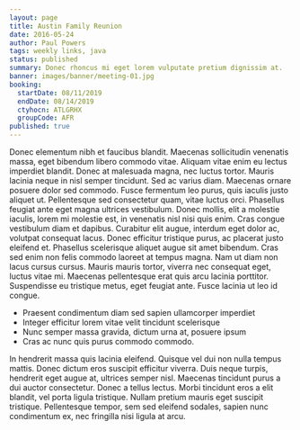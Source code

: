 ```yaml
---
layout: page
title: Austin Family Reunion
date: 2016-05-24
author: Paul Powers
tags: weekly links, java
status: published
summary: Donec rhoncus mi eget lorem vulputate pretium dignissim at.
banner: images/banner/meeting-01.jpg
booking:
  startDate: 08/11/2019
  endDate: 08/14/2019
  ctyhocn: ATLGRHX
  groupCode: AFR
published: true
---
```

Donec elementum nibh et faucibus blandit. Maecenas sollicitudin venenatis massa, eget bibendum libero commodo vitae. Aliquam vitae enim eu lectus imperdiet blandit. Donec at malesuada magna, nec luctus tortor. Mauris lacinia neque in nisl semper tincidunt. Sed ac varius diam. Maecenas ornare posuere dolor sed commodo. Fusce fermentum leo purus, quis iaculis justo aliquet ut. Pellentesque sed consectetur quam, vitae luctus orci. Phasellus feugiat ante eget magna ultrices vestibulum.
Donec mollis, elit a molestie iaculis, lorem mi molestie est, in venenatis nisl nisi quis enim. Cras congue vestibulum diam et dapibus. Curabitur elit augue, interdum eget dolor ac, volutpat consequat lacus. Donec efficitur tristique purus, ac placerat justo eleifend et. Phasellus scelerisque aliquet augue sit amet bibendum. Cras sed enim non felis commodo laoreet at tempus magna. Nam ut diam non lacus cursus cursus. Mauris mauris tortor, viverra nec consequat eget, luctus vitae mi. Maecenas pellentesque erat quis arcu lacinia porttitor. Suspendisse eu tristique metus, eget feugiat ante. Fusce lacinia ut leo id congue.

* Praesent condimentum diam sed sapien ullamcorper imperdiet
* Integer efficitur lorem vitae velit tincidunt scelerisque
* Nunc semper massa gravida, dictum urna at, posuere ipsum
* Cras ac nunc quis purus commodo commodo.

In hendrerit massa quis lacinia eleifend. Quisque vel dui non nulla tempus mattis. Donec dictum eros suscipit efficitur viverra. Duis neque turpis, hendrerit eget augue at, ultrices semper nisl. Maecenas tincidunt purus a dui auctor consectetur. Donec a tellus lectus. Morbi tincidunt eros a elit blandit, vel porta ligula tristique. Nullam pretium mauris eget suscipit tristique. Pellentesque tempor, sem sed eleifend sodales, sapien nunc condimentum ex, nec fringilla nisi ligula at arcu.
